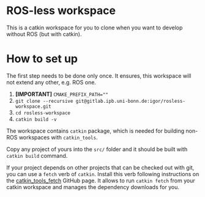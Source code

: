 # ROS-less workspace #
This is a catkin workspace for you to clone when you want to develop without
ROS (but with catkin).

# How to set up #
The first step needs to be done only once. It ensures, this workspace will not
extend any other, e.g. ROS one.

1. **[IMPORTANT]** `CMAKE_PREFIX_PATH=""`
2. `git clone --recursive git@gitlab.ipb.uni-bonn.de:igor/rosless-workspace.git`
3. `cd rosless-workspace`
4. `catkin build -v`

The workspace contains `catkin` package, which is needed for building non-ROS
workspaces with `catkin_tools`.

Copy any project of yours into the `src/` folder and it should be built with
`catkin build` command.

If your project depends on other projects that can be checked out with git, you
can use a `fetch` verb of `catkin`. Install this verb following instructions on
the [catkin_tools_fetch][fetch-github] GitHub page. It allows to run `catkin
fetch` from your catkin workspace and manages the dependency downloads for you.

[fetch-github]: https://github.com/niosus/catkin_tools_fetch